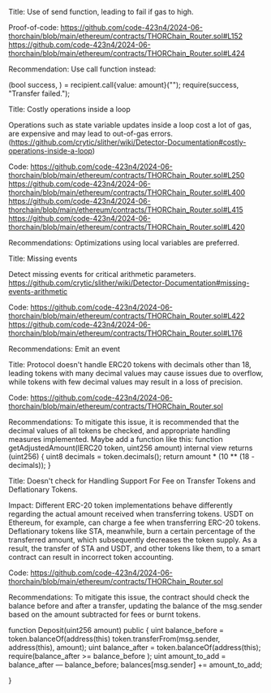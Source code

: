 Title:
Use of send function, leading to fail if gas to high.

Proof-of-code:
https://github.com/code-423n4/2024-06-thorchain/blob/main/ethereum/contracts/THORChain_Router.sol#L152
https://github.com/code-423n4/2024-06-thorchain/blob/main/ethereum/contracts/THORChain_Router.sol#L424

Recommendation:
Use call function instead:

(bool success, ) = recipient.call{value: amount}("");
require(success, "Transfer failed.");


Title:
Costly operations inside a loop

Operations such as state variable updates inside a loop cost a lot of gas, are expensive and may lead to out-of-gas errors. (https://github.com/crytic/slither/wiki/Detector-Documentation#costly-operations-inside-a-loop)

Code:
https://github.com/code-423n4/2024-06-thorchain/blob/main/ethereum/contracts/THORChain_Router.sol#L250
https://github.com/code-423n4/2024-06-thorchain/blob/main/ethereum/contracts/THORChain_Router.sol#L400
https://github.com/code-423n4/2024-06-thorchain/blob/main/ethereum/contracts/THORChain_Router.sol#L415
https://github.com/code-423n4/2024-06-thorchain/blob/main/ethereum/contracts/THORChain_Router.sol#L420

Recommendations:
Optimizations using local variables are preferred.


Title:
Missing events

Detect missing events for critical arithmetic parameters.
https://github.com/crytic/slither/wiki/Detector-Documentation#missing-events-arithmetic

Code:
https://github.com/code-423n4/2024-06-thorchain/blob/main/ethereum/contracts/THORChain_Router.sol#L422
https://github.com/code-423n4/2024-06-thorchain/blob/main/ethereum/contracts/THORChain_Router.sol#L176

Recommendations:
Emit an event


Title:
Protocol doesn't handle ERC20 tokens with decimals other than 18, leading tokens with many decimal values may cause issues due to overflow, while tokens with few decimal values may result in a loss of precision.

Code:
https://github.com/code-423n4/2024-06-thorchain/blob/main/ethereum/contracts/THORChain_Router.sol

Recommendations:
To mitigate this issue, it is recommended that the decimal values of all tokens be checked, and appropriate handling measures implemented.
Maybe add a function like this:
function getAdjustedAmount(IERC20 token, uint256 amount) internal view returns (uint256) {
        uint8 decimals = token.decimals();
        return amount * (10 ** (18 - decimals));
}


Title:
Doesn't check for Handling Support For Fee on Transfer Tokens and Deflationary Tokens.

Impact:
Different ERC-20 token implementations behave differently regarding the actual amount received when transferring tokens. USDT on Ethereum, for example, can charge a fee when transferring ERC-20 tokens.
Deflationary tokens like STA, meanwhile, burn a certain percentage of the transferred amount, which subsequently decreases the token supply.
As a result, the transfer of STA and USDT, and other tokens like them, to a smart contract can result in incorrect token accounting.


Code:
https://github.com/code-423n4/2024-06-thorchain/blob/main/ethereum/contracts/THORChain_Router.sol

Recommendations:
To mitigate this issue, the contract should check the balance before and after a transfer, updating the balance of the msg.sender based on the amount subtracted for fees or burnt tokens.

function Deposit(uint256 amount) public {
    uint balance_before = token.balanceOf(address(this) 
    token.transferFrom(msg.sender, address(this), amount); 
    uint balance_after = token.balanceOf(address(this); 
    require(balance_after >= balance_before );
    uint amount_to_add = balance_after — balance_before; 
    balances[msg.sender] += amount_to_add;

}